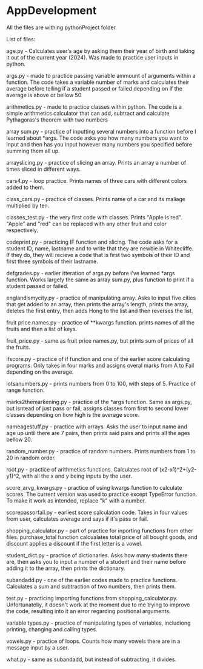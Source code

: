 # AppDevelopment
All the files are withing pythonProject folder.

List of files:

age.py - Calculates user's age by asking them their year of birth and taking it out of the current year (2024). Was made to practice user inputs in python.

args.py - made to practice passing variable ammount of arguments within a function. The code takes a variable number of marks and calculates their average before telling if a student passed or failed depending on if the average is above or bellow 50

arithmetics.py - made to practice classes within python. The code is a simple arithmetics calculator that can add, subtract and calculate Pythagoras's theorem with two numbers 

array sum.py - practice of inputting several numbers into a function before I learned about *args. The code asks you how many numbers you want to input and then has you input however many numbers you specified before summing them all up.

arrayslicing.py - practice of slicing an array. Prints an array a number of times sliced in different ways.

cars4.py - loop practice. Prints names of three cars with different colors added to them.

class_cars.py - practice of classes. Prints name of a car and its maliage multiplied by ten.

classes_test.py - the very first code with classes. Prints "Apple is red". "Apple" and "red" can be replaced with any other fruit and color respectively.

codeprint.py - practicing IF function and slicing. The code asks for a student ID, name, lastname and to write that they are newbie in Whitecliffe. If they do, they will recieve a code that is first two symbols of their ID and first three symbols of their lastname.

defgrades.py - earlier itteration of args.py before i've learned *args function. Works largely the same as array sum.py, plus function to print if a student passed or failed.

englandismycity.py - practice of manipulating array. Asks to input five cities that get added to an array, then prints the array's length, prints the array, deletes the first entry, then adds Hong to the list and then reverses the list.

fruit price names.py - practice of **kwargs function. prints names of all the fruits and then a list of keys.

fruit_price.py - same as fruit price names.py, but prints sum of prices of all the fruits.

ifscore.py - practice of if function and one of the earlier score calculating programs. Only takes in four marks and assigns overal marks from A to Fail depending on the average.

lotsanumbers.py - prints numbers from 0 to 100, with steps of 5. Practice of range function.

marks2themarkening.py - practice of the *args function. Same as args.py, but isntead of just pass or fail, assigns classes from first to second lower classes depending on how high is the average score.

nameagestuff.py - practice with arrays. Asks the user to input name and age up until there are 7 pairs, then prints said pairs and prints all the ages bellow 20.

random_number.py - practice of random numbers. Prints numbers from 1 to 20 in random order.

root.py - practice of arithmetics functions. Calculates root of (x2-x1)^2+(y2-y1)^2, with all the x and y being inputs by the user.

score_arvg_kwargs.py - practice of using kwargs function to calculate scores. The current version was used to practice except TypeError function. To make it work as intended, replace "k" with a number.

scorepassorfail.py - earliest score calculation code. Takes in four values from user, calculates average and says if it's pass or fail.

shopping_calculator.py - part of practice for inporting functions from other files. purchase_total function calcualates total price of all bought goods, and discount applies a discount if the first letter is a vowel.

student_dict.py - practice of dictionaries. Asks how many students there are, then asks you to input a number of a student and their name before adding it to the array, then prints the dictionary.

subandadd.py - one of the earlier codes made to practice functions. Calculates a sum and subtraction of two numbers, then prints them.

test.py - practicing importing functions from shopping_calculator.py. Unfortunatelly, it doesn't work at the moment due to me trying to improve the code, resulting into it an error regarding positional arguments.

variable types.py - practice of manipulating types of variables, includiong printing, changing and calling types.

vowels.py - practice of loops. Counts how many vowels there are in a message input by a user.

what.py - same as subandadd, but instead of subtracting, it divides.
